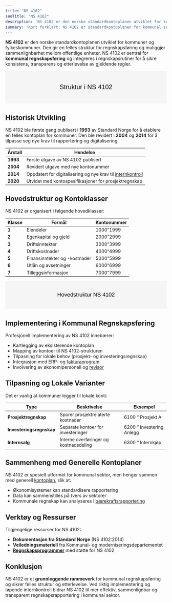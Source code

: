 ```yaml
---
title: "NS 4102"
seoTitle: "NS 4102"
description: 'NS 4102 er den norske standardkontoplanen utviklet for kommuner og fylkeskommuner. Den gir en felles struktur for regnskapsføring og muliggjør sammenlign...'
summary: "Kort forklart: NS 4102 er standardkontoplanen for kommunal sektor. Artikkelen viser struktur, praktisk bruk og sammenheng med kontoplan og rapportering."
---
```


**NS 4102** er den norske standardkontoplanen utviklet for kommuner og fylkeskommuner. Den gir en felles struktur for regnskapsføring og muliggjør sammenlignbarhet mellom offentlige enheter. NS 4102 er sentral for **kommunal regnskapsføring** og integreres i regnskapsrutiner for å sikre konsistens, transparens og etterlevelse av gjeldende regler.

![Struktur i NS 4102](ns-4102-structure.svg)

## Historisk Utvikling

NS 4102 ble første gang publisert i **1993** av Standard Norge for å etablere en felles kontoplan for kommuner. Den ble revidert i **2004** og **2014** for å tilpasse seg nye krav til rapportering og digitalisering.

| Årstall | Hendelse |
|---------|----------|
| **1993** | Første utgave av NS 4102 publisert |
| **2004** | Revidert utgave med nye kontonummer |
| **2014** | Oppdatert for digitalisering og nye krav til [internkontroll](/blogs/regnskap/hva-er-internkontroll "Hva er Internkontroll? Komplett Guide") |
| **2020** | Utvidet med kontospesifikasjoner for prosjektregnskap |

## Hovedstruktur og Kontoklasser

NS 4102 er organisert i følgende hovedklasser:

| Klasse | Formål | Kontonummer |
|--------|--------|-------------|
| **1** | Eiendeler | 1000“1999 |
| **2** | Egenkapital og gjeld | 2000“2999 |
| **3** | Driftsinntekter | 3000“3999 |
| **4** | Driftskostnader | 4000“4999 |
| **5** | Finansinntekter og -kostnader | 5000“5999 |
| **6** | Utlån og avsetninger | 6000“6999 |
| **7** | Tilleggsinformasjon | 7000“7999 |

![NS 4102 Hovedstruktur](ns-4102-main-structure.svg)

## Implementering i Kommunal Regnskapsføring

Profesjonell implementering av NS 4102 innebærer:

* Kartlegging av eksisterende kontoplan  
* Mapping av kontoer til NS 4102-strukturen  
* Tilpasning for lokale behov (prosjekt- og investeringsregnskap)  
* Integrasjon med ERP- og [fakturaprogram](/blogs/regnskap/fakturaprogram "Hva er Fakturaprogram? En Komplett Guide til Fakturahåndtering")  
* Involvering av økonomipersonell og [revisor](/blogs/regnskap/hva-er-revisor "Hva er Revisor? Komplett Guide til Revisjon og Revisjonsplikt")

## Tilpasning og Lokale Varianter

Det er vanlig at kommuner legger til lokale konti:

| Type | Beskrivelse | Eksempel |
|------|-------------|----------|
| **Prosjektregnskap** | Sporer prosjektrelaterte kostnader | 6100 “ Prosjekt A |
| **Investeringsregnskap** | Separate kontoer for investeringer | 6200 “ Investering Anlegg |
| **Internsalg** | Interne overføringer og kostnadsdeling | 6300 “ Internkjøp |

## Sammenheng med Generelle Kontoplaner

NS 4102 er spesielt utformet for kommunal sektor, men henger sammen med generell [kontoplan](/blogs/regnskap/hva-er-kontoplan "Hva er en Kontoplan? Komplett Guide til Kontoplaner i norsk regnskap"), slik at:

* Økonomisystemer kan standardisere rapportering  
* Data kan sammenstilles på tvers av sektorer  
* Kommunale regnskap kan analyseres i [bærekraftsrapportering](/blogs/regnskap/baerekraftsrapportering "Hva er bærekraftsrapportering? Komplett Guide til ESG og Regnskap")

## Verktøy og Ressurser

Tilgjengelige ressurser for NS 4102:

* **Dokumentasjon fra Standard Norge** (NS 4102:2014)  
* **Veiledningsmateriell** fra Kommunal- og moderniseringsdepartementet  
* **[Regnskapsprogrammer](/blogs/regnskap/fakturaprogram "Hva er Fakturaprogram? En Komplett Guide til Fakturahåndtering")** med støtte for NS 4102

## Konklusjon

NS 4102 er et **grunnleggende rammeverk** for kommunal regnskapsføring og sikrer felles struktur og etterlevelse. Ved riktig implementering og løpende internkontroll bidrar NS 4102 til mer effektiv, sammenlignbar og transparent regnskapsrapportering i kommunal sektor.










